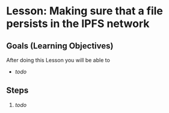 # Lesson: Making sure that a file persists in the IPFS network

## Goals (Learning Objectives)
After doing this Lesson you will be able to  
* _todo_

## Steps
1. _todo_
